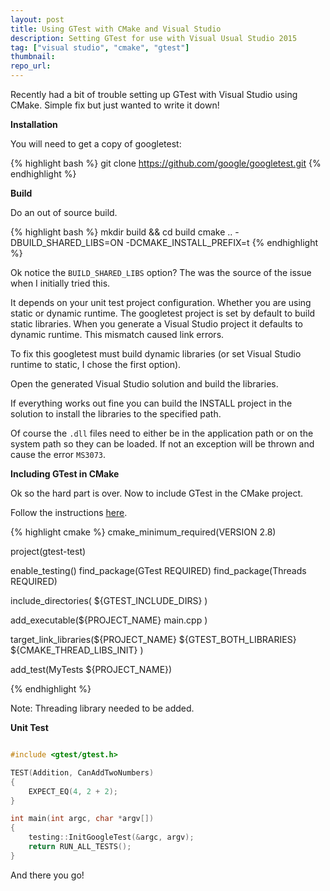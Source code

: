 ```yaml
---
layout: post
title: Using GTest with CMake and Visual Studio
description: Setting GTest for use with Visual Usual Studio 2015
tag: ["visual studio", "cmake", "gtest"]
thumbnail:
repo_url:
---
```


Recently had a bit of trouble setting up GTest with Visual Studio using CMake. Simple fix but just wanted to write it down!

**Installation**

You will need to get a copy of googletest:

{% highlight bash %}
git clone https://github.com/google/googletest.git
{% endhighlight %}

**Build**

Do an out of source build.

{% highlight bash %}
mkdir build && cd build
cmake .. -DBUILD_SHARED_LIBS=ON -DCMAKE_INSTALL_PREFIX=<Installation Directory>t
{% endhighlight %}

Ok notice the `BUILD_SHARED_LIBS` option? The was the source of the issue when I initially tried this.

It depends on your unit test project configuration. Whether you are using static or dynamic runtime. The googletest project is set by default to build static libraries. When you generate a Visual Studio project it defaults to dynamic runtime. This mismatch caused link errors.

To fix this googletest must build dynamic libraries (or set Visual Studio runtime to static, I chose the first option).

Open the generated Visual Studio solution and build the libraries.

If everything works out fine you can build the INSTALL project in the solution to install the libraries to the specified path.

Of course the `.dll` files need to either be in the application path or on the system path so they can be loaded. If not an exception will be thrown and cause the error `MS3073`.

**Including GTest in CMake**

Ok so the hard part is over. Now to include GTest in the CMake project.

Follow the instructions [here](https://cmake.org/cmake/help/v3.0/module/FindGTest.html).

{% highlight cmake %}
cmake_minimum_required(VERSION 2.8)

project(gtest-test)

enable_testing()
find_package(GTest REQUIRED)
find_package(Threads REQUIRED)

include_directories(
    ${GTEST_INCLUDE_DIRS}
)

add_executable(${PROJECT_NAME}
    main.cpp
)

target_link_libraries(${PROJECT_NAME}
    ${GTEST_BOTH_LIBRARIES}
    ${CMAKE_THREAD_LIBS_INIT}
)

add_test(MyTests ${PROJECT_NAME})

{% endhighlight %}

Note: Threading library needed to be added.

**Unit Test**

```c++

#include <gtest/gtest.h>

TEST(Addition, CanAddTwoNumbers)
{
    EXPECT_EQ(4, 2 + 2);
}

int main(int argc, char *argv[])
{
    testing::InitGoogleTest(&argc, argv);
    return RUN_ALL_TESTS();
}

```


And there you go!
